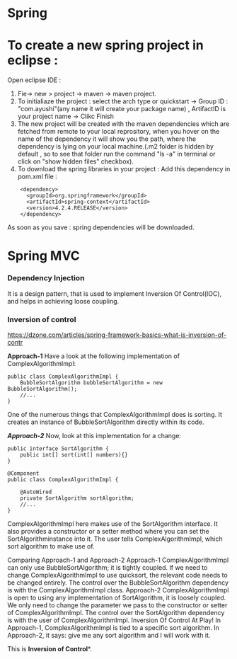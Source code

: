 # Spring

# To create a new spring project in eclipse :
Open eclipse IDE :
1) Fie-> new > project -> maven -> maven project.
2) To initialiaze the project : select the arch type or quickstart -> Group ID : "com.ayushi"(any name it will create your package name) , ArtifactID is your project name -> Clikc Finish
3) The new project will be created with the maven dependencies which are fetched from remote to your local reprository, when you hover on the name of the dependency 
it will show you the path, where the dependency is lying on your local machine.(.m2 folder is hidden by default , so to see that folder run the command "ls -a" in terminal or click on "show hidden files" checkbox).
4) To download the spring libraries in your project :
Add this dependency in pom.xml file :
```
    <dependency>
      <groupId>org.springframework</groupId>
      <artifactId>spring-context</artifactId>
      <version>4.2.4.RELEASE</version>
    </dependency>
```

As soon as you save : spring dependencies will be downloaded.

# Spring MVC

### Dependency Injection 
It is a design pattern, that is used to implement Inversion Of Control(IOC), and helps in achieving loose coupling.

### Inversion of control 
https://dzone.com/articles/spring-framework-basics-what-is-inversion-of-contr

**Approach-1**
Have a look at the following implementation of ComplexAlgorithmImpl:
```
public class ComplexAlgorithmImpl {
    BubbleSortAlgorithm bubbleSortAlgorithm = new BubbleSortAlgorithm();
    //...
}
```
One of the numerous things that ComplexAlgorithmImpl does is sorting. It creates an instance of BubbleSortAlgorithm directly within its code.

***Approach-2***
Now, look at this implementation for a change:
```
public interface SortAlgorithm {
    public int[] sort(int[] numbers){}
}

@Component
public class ComplexAlgorithmImpl {

    @AutoWired
    private SortAlgorithm sortAlgorithm;
    //...
}
```
ComplexAlgorithmImpl here makes use of the SortAlgorithm interface. It also provides a constructor or a setter method where you can set the SortAlgorithminstance into it. The user tells ComplexAlgorithmImpl, which sort algorithm to make use of.

Comparing Approach-1 and Approach-2
Approach-1
ComplexAlgorithmImpl can only use BubbleSortAlgorithm; it is tightly coupled.
If we need to change ComplexAlgorithmImpl to use quicksort, the relevant code needs to be changed entirely.
The control over the BubbleSortAlgorithm dependency is with the ComplexAlgorithmImpl class.
Approach-2
ComplexAlgorithmImpl is open to using any implementation of SortAlgorithm, it is loosely coupled.
We only need to change the parameter we pass to the constructor or setter of ComplexAlgorithmImpl.
The control over the SortAlgorithm dependency is with the user of ComplexAlgorithmImpl.
Inversion Of Control At Play!
In Approach-1, ComplexAlgorithmImpl is tied to a specific sort algorithm.
In Approach-2, it says: give me any sort algorithm and I will work with it.

This is **Inversion of Control***.



    
    
    





